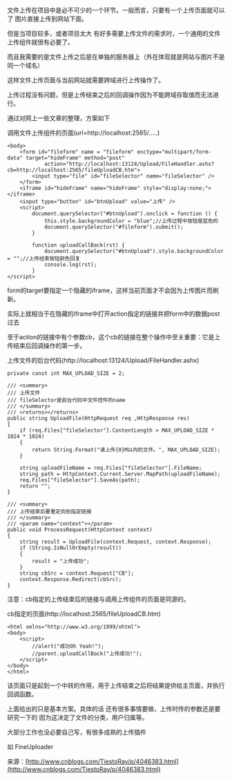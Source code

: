 文件上传在项目中是必不可少的一个环节。一般而言，只要有一个上传页面就可以了  图片直接上传到网站下面。

但是当项目较多，或者项目太大 有好多需要上传文件的需求时，一个通用的文件上传组件就很有必要了。

而且我需要的是文件上传之后是在单独的服务器上（外在体现就是网站与图片不是同一个域名）

这样文件上传页面与当前网站就需要跨域进行上传操作了。

上传过程没有问题，但是上传结束之后的回调操作因为不能跨域存取值而无法进行。

通过对网上一些文章的整理，方案如下

调用文件上传组件的页面(url=http://localhost:2565/.....)


```
<body>
    <form id="fileform" name = "fileform" enctype="multipart/form-data" target="hideFrame" method="post"
            action="http://localhost:13124/Upload/FileHandler.ashx?cb=http://localhost:2565/fileUploadCB.htm">
        <input type="file" id="fileSelector" name="fileSelector" />
    </form>
    <iframe id="hideFrame" name="hideFrame" style="display:none;"></iframe>
    <input type="button" id="btnUpload" value="上传" />
    <script>
        document.querySelector("#btnUpload").onclick = function () {
            this.style.backgroundColor = "blue";//上传过程中按钮是蓝色的
            document.querySelector("#fileform").submit();
        }

        function uploadCallBack(rst) {
            document.querySelector("#btnUpload").style.backgroundColor = "";//上传结束按钮颜色回复
            console.log(rst);
        }
</script>
```

form的target要指定一个隐藏的iframe，这样当前页面才不会因为上传图片而刷新。

实际上就相当于在隐藏的iframe中打开action指定的链接并把form中的数据post过去

至于action的链接中有个参数cb，这个cb的链接在整个操作中至关重要：它是上传结束后回调操作的第一步。

上传文件的后台代码(http://localhost:13124/Upload/FileHandler.ashx)

```
private const int MAX_UPLOAD_SIZE = 2;

/// <summary>
/// 上传文件
/// fileSelector是前台代码中文件控件的name
/// </summary>
/// <returns></returns>
public string UploadFile(HttpRequest req ,HttpResponse res)
{
    if (req.Files["fileSelector"].ContentLength > MAX_UPLOAD_SIZE * 1024 * 1024)
    {
        return String.Format("请上传{0}M以内的文件。", MAX_UPLOAD_SIZE);
    }

    string uploadFileName = req.Files["fileSelector"].FileName;
    string path = HttpContext.Current.Server.MapPath(uploadFileName);
    req.Files["fileSelector"].SaveAs(path);
    return "";
}
        
/// <summary>
/// 上传结束后要重定向到指定链接
/// </summary>
/// <param name="context"></param>
public void ProcessRequest(HttpContext context)
{
    string result = UploadFile(context.Request, context.Response);
    if (String.IsNullOrEmpty(result))
    {
        result = "上传成功";
    }
    string cbSrc = context.Request["CB"];
    context.Response.Redirect(cbSrc);
}
```

注意：cb指定的上传结束后的链接与调用上传组件的页面是同源的。

cb指定的页面(http://localhost:2565/fileUploadCB.htm)

```
<html xmlns="http://www.w3.org/1999/xhtml">
<body>
    <script>
        //alert("成功Oh Yeah!");
        //parent.uploadCallBack("上传成功!");
    </script>
</body>
</html>
```
 
该页面只是起到一个中转的作用，用于上传结束之后将结果提供给主页面，并执行回调函数。

上面给出的只是基本方案。具体的话  还有很多事情要做，上传时传的参数还是要研究一下的  因为这决定了文件的分类，用户归属等。

大部分工作也没必要自己写，有很多成熟的上传插件

如 FineUploader

来源：[http://www.cnblogs.com/TiestoRay/p/4046383.html](http://www.cnblogs.com/TiestoRay/p/4046383.html)
